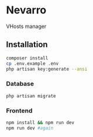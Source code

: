 # Nevarro

VHosts manager

## Installation

```bash
composer install
cp .env.example .env
php artisan key:generate --ansi
```

### Database

```php artisan migrate```

### Frontend

```bash
npm install && npm run dev
npm run dev #again
```